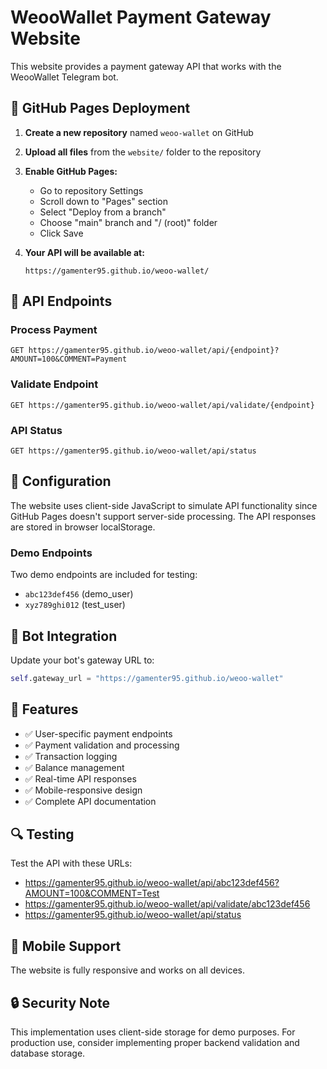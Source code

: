 
# WeooWallet Payment Gateway Website

This website provides a payment gateway API that works with the WeooWallet Telegram bot.

## 🚀 GitHub Pages Deployment

1. **Create a new repository** named `weoo-wallet` on GitHub
2. **Upload all files** from the `website/` folder to the repository
3. **Enable GitHub Pages:**
   - Go to repository Settings
   - Scroll down to "Pages" section
   - Select "Deploy from a branch"
   - Choose "main" branch and "/ (root)" folder
   - Click Save

4. **Your API will be available at:**
   ```
   https://gamenter95.github.io/weoo-wallet/
   ```

## 📡 API Endpoints

### Process Payment
```
GET https://gamenter95.github.io/weoo-wallet/api/{endpoint}?AMOUNT=100&COMMENT=Payment
```

### Validate Endpoint
```
GET https://gamenter95.github.io/weoo-wallet/api/validate/{endpoint}
```

### API Status
```
GET https://gamenter95.github.io/weoo-wallet/api/status
```

## 🔧 Configuration

The website uses client-side JavaScript to simulate API functionality since GitHub Pages doesn't support server-side processing. The API responses are stored in browser localStorage.

### Demo Endpoints

Two demo endpoints are included for testing:
- `abc123def456` (demo_user)
- `xyz789ghi012` (test_user)

## 🤖 Bot Integration

Update your bot's gateway URL to:
```python
self.gateway_url = "https://gamenter95.github.io/weoo-wallet"
```

## 📝 Features

- ✅ User-specific payment endpoints
- ✅ Payment validation and processing
- ✅ Transaction logging
- ✅ Balance management
- ✅ Real-time API responses
- ✅ Mobile-responsive design
- ✅ Complete API documentation

## 🔍 Testing

Test the API with these URLs:
- https://gamenter95.github.io/weoo-wallet/api/abc123def456?AMOUNT=100&COMMENT=Test
- https://gamenter95.github.io/weoo-wallet/api/validate/abc123def456
- https://gamenter95.github.io/weoo-wallet/api/status

## 📱 Mobile Support

The website is fully responsive and works on all devices.

## 🔒 Security Note

This implementation uses client-side storage for demo purposes. For production use, consider implementing proper backend validation and database storage.
